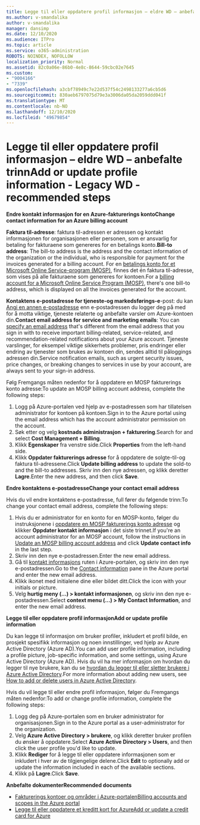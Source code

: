 ```yaml
---
title: Legge til eller oppdatere profil informasjon – eldre WD – anbefalte trinn
ms.author: v-smandalika
author: v-smandalika
manager: dansimp
ms.date: 12/10/2020
ms.audience: ITPro
ms.topic: article
ms.service: o365-administration
ROBOTS: NOINDEX, NOFOLLOW
localization_priority: Normal
ms.assetid: 82c0a06e-86b0-4e8c-8644-59cbc02e7645
ms.custom:
- "9004166"
- "7339"
ms.openlocfilehash: a3cbf78949c7e22d537f54c2498133277a6cb5d6
ms.sourcegitcommit: 830aeb6797075d79e3a3006da05da2059ddd041f
ms.translationtype: MT
ms.contentlocale: nb-NO
ms.lasthandoff: 12/10/2020
ms.locfileid: "49679854"
---
```

# <a name="add-or-update-profile-information---legacy-wd---recommended-steps"></a><span data-ttu-id="520e1-102">Legge til eller oppdatere profil informasjon – eldre WD – anbefalte trinn</span><span class="sxs-lookup"><span data-stu-id="520e1-102">Add or update profile information - Legacy WD - recommended steps</span></span>

<span data-ttu-id="520e1-103">**Endre kontakt informasjon for en Azure-fakturerings konto**</span><span class="sxs-lookup"><span data-stu-id="520e1-103">**Change contact information for an Azure billing account**</span></span>

<span data-ttu-id="520e1-104">**Faktura til-adresse**: faktura til-adressen er adressen og kontakt informasjonen for organisasjonen eller personen, som er ansvarlig for betaling for fakturaene som genereres for en betalings konto.</span><span class="sxs-lookup"><span data-stu-id="520e1-104">**Bill-to address**: The bill-to address is the address and the contact information of the organization or the individual, who is responsible for payment for the invoices generated for a billing account.</span></span> <span data-ttu-id="520e1-105">For en [betalings konto for et Microsoft Online Service-program (MOSP)](https://docs.microsoft.com/azure/cost-management-billing/manage/change-azure-account-profile#update-an-mosp-billing-account-address), finnes det én faktura til-adresse, som vises på alle fakturaene som genereres for kontoen.</span><span class="sxs-lookup"><span data-stu-id="520e1-105">For a [billing account for a Microsoft Online Service Program (MOSP)](https://docs.microsoft.com/azure/cost-management-billing/manage/change-azure-account-profile#update-an-mosp-billing-account-address), there's one bill-to address, which is displayed on all the invoices generated for the account.</span></span>

<span data-ttu-id="520e1-106">**Kontaktens e-postadresse for tjeneste-og markedsførings-e**-post: du kan [Angi en annen e-postadresse](https://docs.microsoft.com/azure/cost-management-billing/manage/change-azure-account-profile#change-your-contact-email-address) enn e-postadressen du logger deg på med for å motta viktige, tjeneste relaterte og anbefalte varsler om Azure-kontoen din.</span><span class="sxs-lookup"><span data-stu-id="520e1-106">**Contact email address for service and marketing emails**: You can [specify an email address](https://docs.microsoft.com/azure/cost-management-billing/manage/change-azure-account-profile#change-your-contact-email-address) that's different from the email address that you sign in with to receive important billing-related, service-related, and recommendation-related notifications about your Azure account.</span></span> <span data-ttu-id="520e1-107">Tjeneste varslinger, for eksempel viktige sikkerhets problemer, pris endringer eller endring av tjenester som brukes av kontoen din, sendes alltid til påloggings adressen din.</span><span class="sxs-lookup"><span data-stu-id="520e1-107">Service notification emails, such as urgent security issues, price changes, or breaking changes to services in use by your account, are always sent to your sign-in address.</span></span>

<span data-ttu-id="520e1-108">Følg Fremgangs måten nedenfor for å oppdatere en MOSP fakturerings konto adresse:</span><span class="sxs-lookup"><span data-stu-id="520e1-108">To update an MOSP billing account address, complete the following steps:</span></span>
1. <span data-ttu-id="520e1-109">Logg på Azure-portalen ved hjelp av e-postadressen som har tillatelsen administrator for kontoen på kontoen.</span><span class="sxs-lookup"><span data-stu-id="520e1-109">Sign in to the Azure portal using the email address which has the account administrator permission on the account.</span></span>
2. <span data-ttu-id="520e1-110">Søk etter og velg **kostnads administrasjon + fakturering**.</span><span class="sxs-lookup"><span data-stu-id="520e1-110">Search for and select **Cost Management + Billing**.</span></span> 
3. <span data-ttu-id="520e1-111">Klikk **Egenskaper** fra venstre side.</span><span class="sxs-lookup"><span data-stu-id="520e1-111">Click **Properties** from the left-hand side.</span></span> 
4. <span data-ttu-id="520e1-112">Klikk **Oppdater fakturerings adresse** for å oppdatere de solgte-til-og faktura til-adressene.</span><span class="sxs-lookup"><span data-stu-id="520e1-112">Click **Update billing address** to update the sold-to and the bill-to addresses.</span></span> <span data-ttu-id="520e1-113">Skriv inn den nye adressen, og klikk deretter **Lagre**.</span><span class="sxs-lookup"><span data-stu-id="520e1-113">Enter the new address, and then click **Save**.</span></span>

<span data-ttu-id="520e1-114">**Endre kontaktens e-postadresse**</span><span class="sxs-lookup"><span data-stu-id="520e1-114">**Change your contact email address**</span></span> 

<span data-ttu-id="520e1-115">Hvis du vil endre kontaktens e-postadresse, full fører du følgende trinn:</span><span class="sxs-lookup"><span data-stu-id="520e1-115">To change your contact email address, complete the following steps:</span></span>
1. <span data-ttu-id="520e1-116">Hvis du er administrator for en konto for en MOSP-konto, følger du instruksjonene i [oppdatere en MOSP fakturerings konto adresse](https://docs.microsoft.com/azure/cost-management-billing/manage/change-azure-account-profile#update-an-mosp-billing-account-address) og klikker **Oppdater kontakt informasjon** i det siste trinnet.</span><span class="sxs-lookup"><span data-stu-id="520e1-116">If you're an account administrator for an MOSP account, follow the instructions in [Update an MOSP billing account address](https://docs.microsoft.com/azure/cost-management-billing/manage/change-azure-account-profile#update-an-mosp-billing-account-address) and click **Update contact info** in the last step.</span></span> 
2. <span data-ttu-id="520e1-117">Skriv inn den nye e-postadressen.</span><span class="sxs-lookup"><span data-stu-id="520e1-117">Enter the new email address.</span></span> 
3. <span data-ttu-id="520e1-118">Gå til [kontakt informasjons](https://ms.portal.azure.com/) ruten i Azure-portalen, og skriv inn den nye e-postadressen.</span><span class="sxs-lookup"><span data-stu-id="520e1-118">Go to the [Contact information](https://ms.portal.azure.com/) pane in the Azure portal and enter the new email address.</span></span> 
4. <span data-ttu-id="520e1-119">Klikk ikonet med initialene dine eller bildet ditt.</span><span class="sxs-lookup"><span data-stu-id="520e1-119">Click the icon with your initials or picture.</span></span> 
5. <span data-ttu-id="520e1-120">Velg **hurtig meny (...) > kontakt informasjonen**, og skriv inn den nye e-postadressen.</span><span class="sxs-lookup"><span data-stu-id="520e1-120">Select **context menu (...) > My Contact Information**, and enter the new email address.</span></span>

<span data-ttu-id="520e1-121">**Legge til eller oppdatere profil informasjon**</span><span class="sxs-lookup"><span data-stu-id="520e1-121">**Add or update profile information**</span></span>

<span data-ttu-id="520e1-122">Du kan legge til informasjon om bruker profiler, inkludert et profil bilde, en prosjekt spesifikk informasjon og noen innstillinger, ved hjelp av Azure Active Directory (Azure AD).</span><span class="sxs-lookup"><span data-stu-id="520e1-122">You can add user profile information, including a profile picture, job-specific information, and some settings, using Azure Active Directory (Azure AD).</span></span> <span data-ttu-id="520e1-123">Hvis du vil ha mer informasjon om hvordan du legger til nye brukere, kan du se [hvordan du legger til eller sletter brukere i Azure Active Directory](https://docs.microsoft.com/azure/active-directory/fundamentals/add-users-azure-active-directory).</span><span class="sxs-lookup"><span data-stu-id="520e1-123">For more information about adding new users, see [How to add or delete users in Azure Active Directory](https://docs.microsoft.com/azure/active-directory/fundamentals/add-users-azure-active-directory).</span></span>

<span data-ttu-id="520e1-124">Hvis du vil legge til eller endre profil informasjon, følger du Fremgangs måten nedenfor:</span><span class="sxs-lookup"><span data-stu-id="520e1-124">To add or change profile information, complete the following steps:</span></span>

1. <span data-ttu-id="520e1-125">Logg deg på Azure-portalen som en bruker administrator for organisasjonen.</span><span class="sxs-lookup"><span data-stu-id="520e1-125">Sign in to the Azure portal as a user-administrator for the organization.</span></span>
2. <span data-ttu-id="520e1-126">Velg **Azure Active Directory > brukere**, og klikk deretter bruker profilen du ønsker å oppdatere.</span><span class="sxs-lookup"><span data-stu-id="520e1-126">Select **Azure Active Directory > Users**, and then click the user profile you'd like to update.</span></span> 
3. <span data-ttu-id="520e1-127">Klikk **Rediger** for å legge til eller oppdatere informasjonen som er inkludert i hver av de tilgjengelige delene.</span><span class="sxs-lookup"><span data-stu-id="520e1-127">Click **Edit** to optionally add or update the information included in each of the available sections.</span></span> 
4. <span data-ttu-id="520e1-128">Klikk på **Lagre**.</span><span class="sxs-lookup"><span data-stu-id="520e1-128">Click **Save**.</span></span>

<span data-ttu-id="520e1-129">**Anbefalte dokumenter**</span><span class="sxs-lookup"><span data-stu-id="520e1-129">**Recommended documents**</span></span>

- [<span data-ttu-id="520e1-130">Fakturerings kontoer og områder i Azure-portalen</span><span class="sxs-lookup"><span data-stu-id="520e1-130">Billing accounts and scopes in the Azure portal</span></span>](https://docs.microsoft.com/azure/cost-management-billing/manage/view-all-accounts) 
- [<span data-ttu-id="520e1-131">Legge til eller oppdatere et kreditt kort for Azure</span><span class="sxs-lookup"><span data-stu-id="520e1-131">Add or update a credit card for Azure</span></span>](https://docs.microsoft.com/azure/cost-management-billing/manage/change-credit-card)


